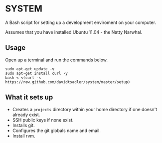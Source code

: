 # SYSTEM

A Bash script for setting up a development enviroment on your computer.

Assumes that you have installed Ubuntu 11.04 - the Natty Narwhal.

## Usage

Open up a terminal and run the commands below.

    sudo apt-get update -y
    sudo apt-get install curl -y
    bash < <(curl -s https://raw.github.com/davidtsadler/system/master/setup)

## What it sets up

* Creates a `projects` directory within your home directory if one doesn't already exist.
* SSH public keys if none exist.
* Installs git.
* Configures the git globals name and email.
* Install rvm.
